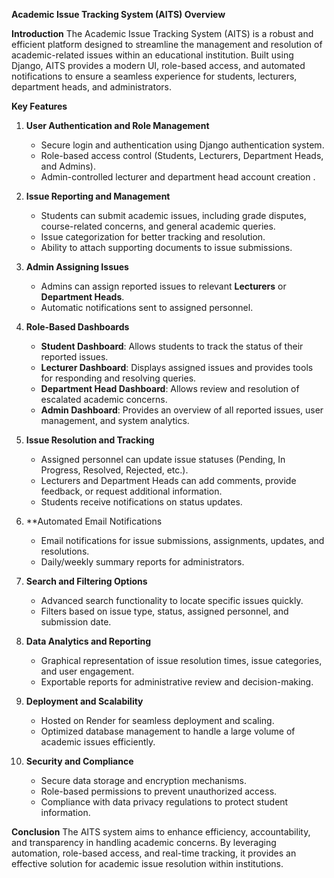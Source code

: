**Academic Issue Tracking System (AITS) Overview**

**Introduction**
The Academic Issue Tracking System (AITS) is a robust and efficient platform designed to streamline the management and resolution of academic-related issues within an educational institution. Built using Django, AITS provides a modern UI, role-based access, and automated notifications to ensure a seamless experience for students, lecturers, department heads, and administrators.

**Key Features**

1. **User Authentication and Role Management**
   - Secure login and authentication using Django authentication system.
   - Role-based access control (Students, Lecturers, Department Heads, and Admins).
   - Admin-controlled lecturer and department head account creation .
   
2. **Issue Reporting and Management**
   - Students can submit academic issues, including grade disputes, course-related concerns, and general academic queries.
   - Issue categorization for better tracking and resolution.
   - Ability to attach supporting documents to issue submissions.
   
3. **Admin Assigning Issues**
   - Admins can assign reported issues to relevant **Lecturers** or **Department Heads**.
   - Automatic notifications sent to assigned personnel.
   
4. **Role-Based Dashboards**
   - **Student Dashboard**: Allows students to track the status of their reported issues.
   - **Lecturer Dashboard**: Displays assigned issues and provides tools for responding and resolving queries.
   - **Department Head Dashboard**: Allows review and resolution of escalated academic concerns.
   - **Admin Dashboard**: Provides an overview of all reported issues, user management, and system analytics.
   
5. **Issue Resolution and Tracking**
   - Assigned personnel can update issue statuses (Pending, In Progress, Resolved, Rejected, etc.).
   - Lecturers and Department Heads can add comments, provide feedback, or request additional information.
   - Students receive notifications on status updates.
   
6. **Automated Email Notifications 
   - Email notifications for issue submissions, assignments, updates, and resolutions.
   - Daily/weekly summary reports for administrators.
   
7. **Search and Filtering Options**
   - Advanced search functionality to locate specific issues quickly.
   - Filters based on issue type, status, assigned personnel, and submission date.
   
8. **Data Analytics and Reporting**
   - Graphical representation of issue resolution times, issue categories, and user engagement.
   - Exportable reports for administrative review and decision-making.
   
9. **Deployment and Scalability**
   - Hosted on Render for seamless deployment and scaling.
   - Optimized database management to handle a large volume of academic issues efficiently.
   
10. **Security and Compliance**
    - Secure data storage and encryption mechanisms.
    - Role-based permissions to prevent unauthorized access.
    - Compliance with data privacy regulations to protect student information.
    
**Conclusion**
The AITS system aims to enhance efficiency, accountability, and transparency in handling academic concerns. By leveraging automation, role-based access, and real-time tracking, it provides an effective solution for academic issue resolution within institutions.

